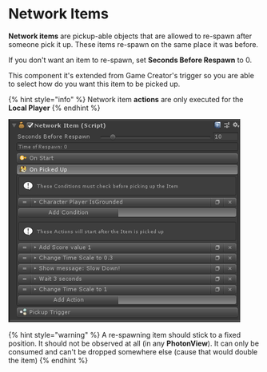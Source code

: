 # Network Items

**Network items** are pickup-able objects that are allowed to re-spawn after someone pick it up. These items re-spawn on the same place it was before.

If you don't want an item to re-spawn, set **Seconds Before Respawn** to 0.

This component it's extended from Game Creator's trigger so you are able to select how do you want this item to be picked up.

{% hint style="info" %}
Network item **actions** are only executed for the **Local Player**
{% endhint %}

![(Example of a Network item that gives score change time scale for the local player only)](../../.gitbook/assets/NetworkItem.PNG)

{% hint style="warning" %}
A re-spawning item should stick to a fixed position. It should not be observed at all (in any **PhotonView**). It can only be consumed and can't be dropped somewhere else (cause that would double the item)
{% endhint %}
